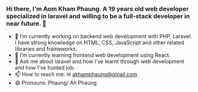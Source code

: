 ### Hi there, I'm Aom Kham Phaung. A 19 years old web developer specialized in laravel and willing to be a full-stack developer in near future. 👋

- 🔭 I’m currently working on backend web development with PHP, Laravel. I have strong knowledge on HTML, CSS, JavaScript and other related libraries and frameworks.
- 🌱 I’m currently learning frontend web development using React.
- 💬 Ask me about laravel and how I've learnt through web development and how I've hunted job.
- 📫 How to reach me: ✉ akhamphaung@gmail.com
- 😄 Pronouns: Phaung/ Ah Phaung
